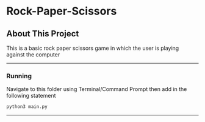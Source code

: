 # Rock-Paper-Scissors
 
## About This Project

This is a basic rock paper scissors game in which the user is playing against the computer

---

### Running

Navigate to this folder using Terminal/Command Prompt then add in the following statement
```bash
python3 main.py
```

---
